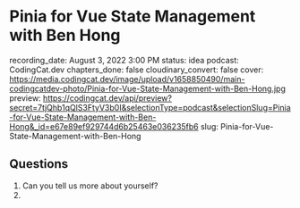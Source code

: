 # Pinia for Vue State Management with Ben Hong

recording_date: August 3, 2022 3:00 PM
status: idea
podcast: CodingCat.dev
chapters_done: false
cloudinary_convert: false
cover: https://media.codingcat.dev/image/upload/v1658850490/main-codingcatdev-photo/Pinia-for-Vue-State-Management-with-Ben-Hong.jpg
preview: https://codingcat.dev/api/preview?secret=7tjQhb1qQlS3FtyV3b0I&selectionType=podcast&selectionSlug=Pinia-for-Vue-State-Management-with-Ben-Hong&_id=e67e89ef929744d6b25463e036235fb6
slug: Pinia-for-Vue-State-Management-with-Ben-Hong

## Questions

1. Can you tell us more about yourself?
2.